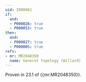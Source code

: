```yaml
---
uid: I000061
if:
  and:
  - P000026: true
  - P000053: true
then:
  and:
  - P000027: true
  - P000005: true
refs:
- mr: MR2048350
  name: General Topology (Willard)
---
```


Proven in 23.1 of {{mr:MR2048350}}.
